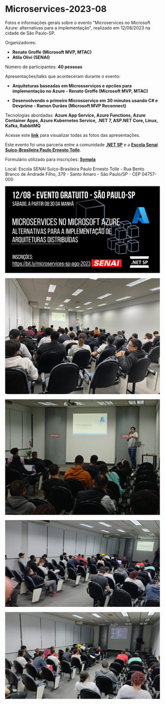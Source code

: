 # Microservices-2023-08
Fotos e informações gerais sobre o evento "Microservices no Microsoft Azure: alternativas para a implementação", realizado em 12/08/2023 na cidade de São Paulo-SP.

Organizadores:
- **Renato Groffe (Microsoft MVP, MTAC)**
- **Atila Olivi (SENAI)**

Número de participantes: **40 pessoas**

Apresentações/talks que aconteceram durante o evento:
* **Arquiteturas baseadas em Microsserviços e opcões para implementação no Azure - Renato Groffe (Microsoft MVP, MTAC)**

* **Desenvolvendo o primeiro Microsserviço em 30 minutos usando C# e Devprime - Ramon Durães (Microsoft MVP Reconnect)**

Tecnologias abordadas: **Azure App Service, Azure Functions, Azure Container Apps, Azure Kubernetes Service, .NET 7, ASP.NET Core, Linux, Kafka, RabbitMQ**

Acesse este [**link**](/img/) para visualizar todas as fotos das apresentações.

Este evento foi uma parceria entre a comunidade [**.NET SP**](https://www.meetup.com/dotnet-Sao-Paulo/) e a [**Escola Senai Suíço-Brasileira Paulo Ernesto Tolle**](https://suicobrasileira.sp.senai.br/).

Formulário utilizado para inscrições: [**Sympla**](https://www.sympla.com.br/evento/microservices-no-microsoft-azure-alternativas-para-a-implementacao-gratuito-e-presencial/2001537)

Local: Escola SENAI Suíço-Brasileira Paulo Ernesto Tolle - Rua Bento Branco de Andrade Filho, 379 - Santo Amaro - São Paulo/SP - CEP 04757-000

![Banner do evento](img/banner.png)

![Renato palestrando](img/m-03.jpg)

![Renato palestrando 2](img/m-10.jpg)

![Ramon palestrando](img/m-18.jpg)

![Ramon palestrando](img/m-30.jpg)
